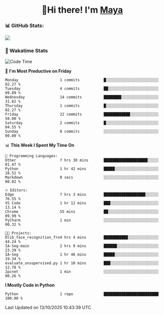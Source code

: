  <h1 align="center">👋Hi there! I'm <a href="https://liumyblog.cn">Maya</a></h1>

### 📊 GitHub Stats:
<p href="https://github.com/anuraghazra/github-readme-stats">
<img align="left" src="https://github-readme-stats.vercel.app/api?username=liumy-lay&show_icons=true&title_color=ffffff&icon_color=ffffff&text_color=ffffff&bg_color=D80835&hide_title=true" />
</p>
<br clear="left"/>

### 🚀 Wakatime Stats
<!--START_SECTION:waka-->
![Code Time](http://img.shields.io/badge/Code%20Time-221%20hrs%2033%20mins-blue)

📅 **I'm Most Productive on Friday** 

```text
Monday                   1 commits           █░░░░░░░░░░░░░░░░░░░░░░░░   02.27 % 
Tuesday                  4 commits           ██░░░░░░░░░░░░░░░░░░░░░░░   09.09 % 
Wednesday                14 commits          ████████░░░░░░░░░░░░░░░░░   31.82 % 
Thursday                 1 commits           █░░░░░░░░░░░░░░░░░░░░░░░░   02.27 % 
Friday                   22 commits          ████████████░░░░░░░░░░░░░   50.00 % 
Saturday                 2 commits           █░░░░░░░░░░░░░░░░░░░░░░░░   04.55 % 
Sunday                   0 commits           ░░░░░░░░░░░░░░░░░░░░░░░░░   00.00 % 
```


📊 **This Week I Spent My Time On** 

```text
💬 Programming Languages: 
Other                    7 hrs 30 mins       ████████████████████░░░░░   81.47 % 
Python                   1 hr 42 mins        █████░░░░░░░░░░░░░░░░░░░░   18.52 % 
Markdown                 0 secs              ░░░░░░░░░░░░░░░░░░░░░░░░░   00.02 % 

🔥 Editors: 
Edge                     7 hrs 3 mins        ███████████████████░░░░░░   76.55 % 
VS Code                  1 hr 12 mins        ███░░░░░░░░░░░░░░░░░░░░░░   13.14 % 
Chrome                   55 mins             ██░░░░░░░░░░░░░░░░░░░░░░░   09.99 % 
PyCharm                  1 min               ░░░░░░░░░░░░░░░░░░░░░░░░░   00.32 % 

🐱‍💻 Projects: 
Dlib_face_recognition_fro4 hrs 4 mins        ███████████░░░░░░░░░░░░░░   44.24 % 
IA-Seg-main              2 hrs 9 mins        ██████░░░░░░░░░░░░░░░░░░░   23.39 % 
IA-Seg                   1 hr 46 mins        █████░░░░░░░░░░░░░░░░░░░░   19.34 % 
evaluate_unsupervised.py 1 hr 10 mins        ███░░░░░░░░░░░░░░░░░░░░░░   12.78 % 
2pcnet                   1 min               ░░░░░░░░░░░░░░░░░░░░░░░░░   00.26 % 
```

**I Mostly Code in Python** 

```text
Python                   1 repo              █████████████████████████   100.00 % 
```




 Last Updated on 13/10/2025 10:43:39 UTC
<!--END_SECTION:waka-->
